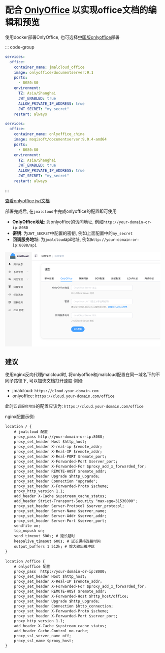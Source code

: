 # 配合 [OnlyOffice](https://www.onlyoffice.com/) 以实现office文档的编辑和预览

使用docker部署OnlyOffice,
也可选择[中国版onlyoffice](https://onlyoffice.moqisoft.com/)部署

::: code-group

```yaml [官方onlyoffice]
services:
  office:
    container_name: jmalcloud_office
    image: onlyoffice/documentserver:9.1
    ports:
      - 8080:80
    environment:
      TZ: Asia/Shanghai
      JWT_ENABLED: true
      ALLOW_PRIVATE_IP_ADDRESS: true
      JWT_SECRET: "my_secret"
    restart: always
```

```yaml [中国版onlyoffice]
services:
  office:
    container_name: onlyoffice_china
    image: moqisoft/documentserver:9.0.4-amd64
    ports:
      - 8080:80
    environment:
      TZ: Asia/Shanghai
      JWT_ENABLED: true
      ALLOW_PRIVATE_IP_ADDRESS: true
      JWT_SECRET: "my_secret"
    restart: always
```
::: 

[查看onlyoffice jwt文档](https://helpcenter.onlyoffice.com/installation/docs-configure-jwt.aspx)

部署完成后, 在`jmalcloud`中完成onlyoffice的配置即可使用
 - **OnlyOffice地址**: 为onlyoffice的访问地址, 例如`http://your-domain-or-ip:8080`
 - **密钥**: 为`JWT_SECRET`中配置的密钥, 例如上面配置中的`my_secret`
 - **回调服务地址**: 为`jmalcloud`api地址, 例如`http://your-domain-or-ip:8088/api`


![alt text](/assets/onlyoffice-config.png)

## 建议
使用nginx反向代理jmalcloud时, 将onlyoffice和jmalcloud配置在同一域名下的不同子路径下, 可以加快文档打开速度 例如:
 - jmalcloud: `https://cloud.your-domain.com`
 - onlyoffice: `https://cloud.your-domain.com/office`

此时`回调服务地址`的配置应该为: `https://cloud.your-domain.com/office`

nginx配置示例:
```nginx
location / {
    # jmalcloud 配置
    proxy_pass http://your-domain-or-ip:8088; 
    proxy_set_header Host $http_host; 
    proxy_set_header X-real-ip $remote_addr; 
    proxy_set_header X-Real-IP $remote_addr; 
    proxy_set_header X-Real-PORT $remote_port; 
    proxy_set_header X-Forwarded-Port $server_port; 
    proxy_set_header X-Forwarded-For $proxy_add_x_forwarded_for; 
    proxy_set_header REMOTE-HOST $remote_addr; 
    proxy_set_header Upgrade $http_upgrade; 
    proxy_set_header Connection "upgrade"; 
    proxy_set_header X-Forwarded-Proto $scheme; 
    proxy_http_version 1.1; 
    add_header X-Cache $upstream_cache_status; 
    add_header Strict-Transport-Security "max-age=31536000"; 
    proxy_set_header Server-Protocol $server_protocol; 
    proxy_set_header Server-Name $server_name; 
    proxy_set_header Server-Addr $server_addr; 
    proxy_set_header Server-Port $server_port; 
    sendfile on; 
    tcp_nopush on; 
    send_timeout 600s; # 延长超时
    keepalive_timeout 600s; # 延长保持连接时间
    output_buffers 1 512k; # 增大输出缓冲区
}

location /office {
    # onlyoffice 配置
    proxy_pass  http://your-domain-or-ip:8080;
    proxy_set_header Host $http_host; 
    proxy_set_header X-Real-IP $remote_addr; 
    proxy_set_header X-Forwarded-For $proxy_add_x_forwarded_for; 
    proxy_set_header REMOTE-HOST $remote_addr; 
    proxy_set_header X-Forwarded-Host $http_host/office;
    proxy_set_header Upgrade $http_upgrade; 
    proxy_set_header Connection $http_connection; 
    proxy_set_header X-Forwarded-Proto $scheme; 
    proxy_set_header X-Forwarded-Port $server_port; 
    proxy_http_version 1.1; 
    add_header X-Cache $upstream_cache_status; 
    add_header Cache-Control no-cache; 
    proxy_ssl_server_name off; 
    proxy_ssl_name $proxy_host; 
}

```


